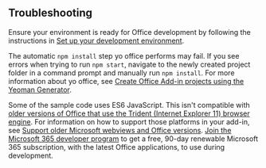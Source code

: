 ## Troubleshooting

Ensure your environment is ready for Office development by following the instructions in [Set up your development environment](../overview/set-up-your-dev-environment.md).

The automatic `npm install` step yo office performs may fail. If you see errors when trying to run `npm start`, navigate to the newly created project folder in a command prompt and manually run `npm install`. For more information about yo office, see [Create Office Add-in projects using the Yeoman Generator](../develop/yeoman-generator-overview.md).

Some of the sample code uses ES6 JavaScript. This isn't compatible with [older versions of Office that use the Trident (Internet Explorer 11) browser engine](/office/dev/add-ins/concepts/browsers-used-by-office-web-add-ins). For information on how to support those platforms in your add-in, see [Support older Microsoft webviews and Office versions](/office/dev/add-ins/develop/support-ie-11). [Join the Microsoft 365 developer program](https://developer.microsoft.com/office/dev-program) to get a free, 90-day renewable Microsoft 365 subscription, with the latest Office applications, to use during development.
